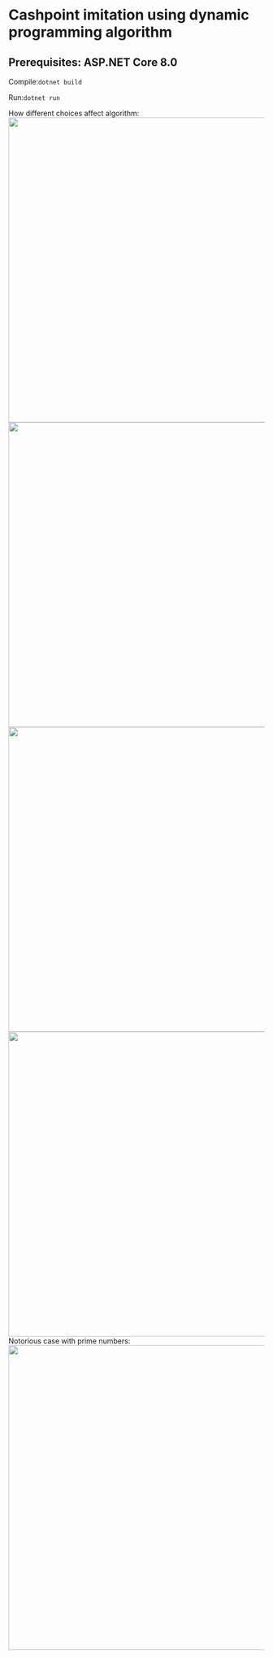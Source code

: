 <h1>Cashpoint imitation using dynamic programming algorithm</h1>
<h2>Prerequisites: ASP.NET Core 8.0</h2>
<p>Compile:<code>dotnet build</code></p>
<p>Run:<code>dotnet run</code></p>
<p>
  How different choices affect algorithm: <br>
  <img src="https://github.com/SynI20N/Cashpoint/blob/main/img/1.png" height="600" width="600"> <br>
  <img src="https://github.com/SynI20N/Cashpoint/blob/main/img/2.png" height="600" width="600"> <br>
  <img src="https://github.com/SynI20N/Cashpoint/blob/main/img/3.png" height="600" width="600"> <br>
  <img src="https://github.com/SynI20N/Cashpoint/blob/main/img/4.png" height="600" width="600"> <br>
  Notorious case with prime numbers: <br>
  <img src="https://github.com/SynI20N/Cashpoint/blob/main/img/5.png" height="600" width="600">
</p>
